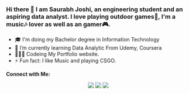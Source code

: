 ### Hi there 👋  I am Saurabh Joshi, an engineering student and an aspiring data analyst. I love playing outdoor games🏸, I'm a music🎶 lover as well as an gamer🎮.

- 🎓 I'm doing my Bachelor degree in Information Technology
- 🔭 I’m currently learning Data Analytic From Udemy, Coursera
- 👨🏻‍💻 Codeing My Portfolio website.
- ⚡ Fun fact: I like Music and playing CSGO.

**Connect with Me:**

<p align="center">
  <a href="https://discord.com/users/429609524807073812" target"blank_"><img src="https://img.shields.io/badge/discord%20-7289DA.svg?&style=for-the-badge&logo=discord&logoColor=white"></a>
<!--   <a href="https://open.spotify.com/user/xcmshm97r9pxe1odsisnqugr6" target"blank_"><img src="https://img.shields.io/badge/Spotify%20-1ed760.svg?&style=for-the-badge&logo=spotify&logoColor=white"></a> -->
<!--   <a href="https://instagram.com/ualosha" target"blank_"><img src="https://img.shields.io/badge/INSTAGRAM%20-DC3175.svg?&style=for-the-badge&logo=instagram&logoColor=white"></a> -->
  <a href="https://github.com/Mega-Barrel" target"blank_"><img src="https://img.shields.io/badge/GitHub%20-191717.svg?&style=for-the-badge&logo=github&logoColor=white"></a>
  <a href=”LinkedIn profile URL”>
  <a href="https://www.linkedin.com/in/saurabh-joshi-3640441b5/" target"blank_"><img src="https://img.shields.io/badge/linkedin-%230077B5.svg?&style=for-the-badge&logo=linkedin&logoColor=white"></a>
</a>
</p>
